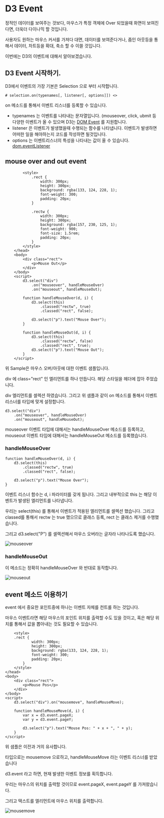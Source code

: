 # D3 Event

정적인 데이터를 보여주는 것보다, 마우스가 특정 객체에 Over 되었을때 화면이 보여진다면, 더욱더 다이나믹 할 것입니다.

사용자도 원하는 마우스 커서를 가져다 대면, 데이터를 보여준다거나, 줌인 아웃등을 통해서 데이터, 차트등을 확대, 축소 할 수 이쓸 것입니다.

이번에는 D3의 이벤트에 대해서 알아보겠습니다.

## D3 Event 시작하기.

D3에서 이벤트의 가장 기본은 Selection 으로 부터 시작합니다.

`# selection.on(typenames[, listener[, options]]) <>`

on 메소드를 통해서 이벤트 리스너를 등록할 수 있습니다.

-   typenames 는 이벤트를 나타내는 문자열입니다. (mouseover, click, ubmit 등 다양한 이벤트가 올 수 있으며 D3는 [DOM Event](https://developer.mozilla.org/en-US/docs/Web/Events#Standard_events) 를 지원합니다.
-   listener 은 이벤트가 발생했을때 수행되는 함수를 나타냅니다. 이벤트가 발생하면 어떠한 일을 해야하는지 코드를 작성하면 될것입니다.
-   options 는 이벤트리스너의 특성을 나타내는 값이 올 수 있습니다. [dom.eventListener](https://developer.mozilla.org/en-US/docs/Web/API/EventTarget/addEventListener)

## mouse over and out event

```
		<style>
			.rect {
				width: 300px;
				height: 300px;
				background: rgba(133, 124, 228, 1);
				font-weight: 300;
				padding: 20px;
			}

			.rectw {
				width: 300px;
				height: 300px;
				background: rgba(157, 230, 125, 1);
				font-weight: 900;
				font-size: 1.5rem;
				padding: 20px;
			}
		</style>
	</head>
	<body>
		<div class="rect">
			<p>Mouse Out</p>
		</div>
	</body>
	<script>
		d3.select("div")
			.on("mouseover", handleMouseOver)
			.on("mouseout", handleMouseOut);

		function handleMouseOver(d, i) {
			d3.select(this)
				.classed("rectw", true)
				.classed("rect", false);

			d3.select("p").text("Mouse Over");
		}

		function handleMouseOut(d, i) {
			d3.select(this)
				.classed("rectw", false)
				.classed("rect", true);
			d3.select("p").text("Mouse Out");
		}
	</script>
```

위 Sample은 마우스 오버/아웃에 대한 이벤트 샘플입니다.

div 에 class="rect" 인 엘리먼트를 하나 만듭니다.
해당 스타일을 헤더에 잡아 주었습니다.

div 엘리먼트를 셀렉션 하였습니다. 그리고 위 샘플과 같이 on 메소드를 통해서 이벤트 리스너를 타입에 맞게 설정합니다.

```
d3.select("div")
    .on("mouseover", handleMouseOver)
    .on("mouseout", handleMouseOut);
```

mouseover 이벤트 타입에 대해서는 handleMouseOver 메소드를 등록하고,
mouseout 이벤트 타임에 대해서는 handleMouseOut 메소드를 등록했습니다.

### handleMouseOver

```
function handleMouseOver(d, i) {
    d3.select(this)
        .classed("rectw", true)
        .classed("rect", false);

    d3.select("p").text("Mouse Over");
}
```

이벤트 리스너 함수는 d, i 파라미터를 갖게 됩니다. 그리고 내부적으로 this 는 해당 이벤트가 발생된 엘리먼트를 나타냅니다.

우리는 select(this) 를 통해서 이벤트가 적용된 엘리먼트를 셀렉션 했습니다.
그리고 classed를 통해서 rectw 는 true 했으므로 클래스 등록, rect 는 클래스 제거를 수행했습니다.

그리고 d3.select("P") 를 셀렉션해서 마우스 오버라는 글자라 나타나도록 했습니다.

![mouseover](./mouseover.png "mouseOver")

### handleMouseOut

이 메소드는 정확히 handleMouseOver 와 반대로 동작합니다.

![mouseout](./mouseout.png "mouseOut")

## event 메소드 이용하기

event 에서 중요한 포인트중에 하나는 이벤트 자체를 컨트롤 하는 것입니다.

마우스 이벤트라면 해당 마우스의 포인트 위치를 출력할 수도 있을 것이고, 혹은 해당 위치를 통해서 값을 뽑아내는 것도 필요할 수 있습니다.

```
    <style>
    .rect {
            width: 300px;
            height: 300px;
            background: rgba(133, 124, 228, 1);
            font-weight: 300;
            padding: 20px;
        }
    </style>
</head>
<body>
    <div class="rect">
        <p>Mouse Pos</p>
    </div>
</body>
<script>
    d3.select("div").on("mousemove", handleMouseMove);

    function handleMouseMove(d, i) {
        var x = d3.event.pageX;
        var y = d3.event.pageY;

        d3.select("p").text("Mouse Pos: " + x + ", " + y);
    }
</script>
```

위 샘플은 이전과 거의 유사합니다.

타입으로는 mousemove 으로하고, handleMouseMove 라는 이벤트 리스너를 받았습니다

d3.event 라고 하면, 현재 발생한 이벤트 정보를 획득합니다.

우리는 마우스의 위치를 출력할 것이므로 event.pageX, event.pageY 를 가져왔습니다.

그리고 택스트를 엘리먼트에 마우스 위치를 출력합니다.

![mousemove](./mousemove.png "mouseMove")
